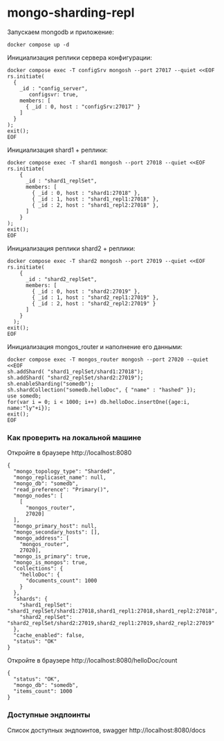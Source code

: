 # mongo-sharding-repl

Запускаем mongodb и приложение:

```shell
docker compose up -d
```

Инициализация реплики сервера конфигурации:

```shell
docker compose exec -T configSrv mongosh --port 27017 --quiet <<EOF
rs.initiate(
  {
    _id : "config_server",
       configsvr: true,
    members: [
      { _id : 0, host : "configSrv:27017" }
    ]
  }
);
exit();
EOF
```

Инициализация shard1 + реплики:
```shell
docker compose exec -T shard1 mongosh --port 27018 --quiet <<EOF
rs.initiate(
    {
      _id : "shard1_replSet",
      members: [
        { _id : 0, host : "shard1:27018" },
        { _id : 1, host : "shard1_repl1:27018" },
        { _id : 2, host : "shard1_repl2:27018" },
      ]
    }
);
exit();
EOF
```

Инициализация реплики shard2 + реплики:
```shell
docker compose exec -T shard2 mongosh --port 27019 --quiet <<EOF
rs.initiate(
    {
      _id : "shard2_replSet",
      members: [
        { _id : 0, host : "shard2:27019" },
        { _id : 1, host : "shard2_repl1:27019" },
        { _id : 2, host : "shard2_repl2:27019" }
      ]
    }
  );
exit();
EOF
```

Инициализация mongos_router и наполнение его данными:
```shell
docker compose exec -T mongos_router mongosh --port 27020 --quiet <<EOF
sh.addShard( "shard1_replSet/shard1:27018");
sh.addShard( "shard2_replSet/shard2:27019");
sh.enableSharding("somedb");
sh.shardCollection("somedb.helloDoc", { "name" : "hashed" });
use somedb;
for(var i = 0; i < 1000; i++) db.helloDoc.insertOne({age:i, name:"ly"+i});
exit();
EOF
```

### Как проверить на локальной машине

Откройте в браузере http://localhost:8080
```
{
  "mongo_topology_type": "Sharded",
  "mongo_replicaset_name": null,
  "mongo_db": "somedb",
  "read_preference": "Primary()",
  "mongo_nodes": [
    [
      "mongos_router",
      27020]
  ],
  "mongo_primary_host": null,
  "mongo_secondary_hosts": [],
  "mongo_address": [
    "mongos_router",
    27020],
  "mongo_is_primary": true,
  "mongo_is_mongos": true,
  "collections": {
    "helloDoc": {
      "documents_count": 1000
    }
  },
  "shards": {
    "shard1_replSet": "shard1_replSet/shard1:27018,shard1_repl1:27018,shard1_repl2:27018",
    "shard2_replSet": "shard2_replSet/shard2:27019,shard2_repl1:27019,shard2_repl2:27019"
  },
  "cache_enabled": false,
  "status": "OK"
}
```

Откройте в браузере http://localhost:8080/helloDoc/count
```
{
  "status": "OK",
  "mongo_db": "somedb",
  "items_count": 1000
}
```

### Доступные эндпоинты
Список доступных эндпоинтов, swagger http://localhost:8080/docs